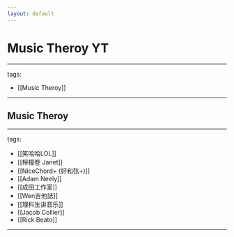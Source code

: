 ```yaml
---
layout: default
---
```

# Music Theroy YT

---
tags:
  - [[Music Theroy]]
  
---

## Music Theroy
---
tags:
  - [[笑哈哈LOL]]
  - [[檸檬卷 Janet]]
  - [[NiceChord+ (好和弦+)]]
  - [[Adam Neely]]
  - [[成田工作室]]
  - [[Wen吉他誌]]
  - [[理科生讲音乐]]
  - [[Jacob Collier]]
  - [[Rick Beato]]
  
---